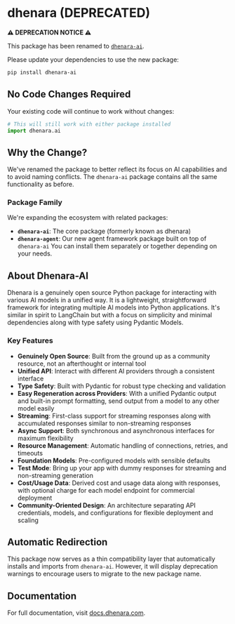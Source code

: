 # dhenara (DEPRECATED)

**⚠️ DEPRECATION NOTICE ⚠️**

This package has been renamed to [`dhenara-ai`](https://pypi.org/project/dhenara-ai/).

Please update your dependencies to use the new package:

```bash
pip install dhenara-ai
```

## No Code Changes Required

Your existing code will continue to work without changes:

```python
# This will still work with either package installed
import dhenara.ai
```

## Why the Change?

We've renamed the package to better reflect its focus on AI capabilities and to avoid naming conflicts. The `dhenara-ai` package contains all the same functionality as before.


### Package Family
We're expanding the ecosystem with related packages:

- **`dhenara-ai`**: The core package (formerly known as dhenara)
- **`dhenara-agent`**: Our new agent framework package built on top of `dhenara-ai`
You can install them separately or together depending on your needs.

## About Dhenara-AI

Dhenara is a genuinely open source Python package for interacting with various AI models in a unified way. It is a lightweight, straightforward framework for integrating multiple AI models into Python applications. It's similar in spirit to LangChain but with a focus on simplicity and minimal dependencies along with type safety using Pydantic Models.

### Key Features

- **Genuinely Open Source**: Built from the ground up as a community resource, not an afterthought or internal tool
- **Unified API**: Interact with different AI providers through a consistent interface
- **Type Safety**: Built with Pydantic for robust type checking and validation
- **Easy Regeneration across Providers**: With a unified Pydantic output and built-in prompt formatting, send output from a model to any other model easily
- **Streaming**: First-class support for streaming responses along with accumulated responses similar to non-streaming responses
- **Async Support**: Both synchronous and asynchronous interfaces for maximum flexibility
- **Resource Management**: Automatic handling of connections, retries, and timeouts
- **Foundation Models**: Pre-configured models with sensible defaults
- **Test Mode**: Bring up your app with dummy responses for streaming and non-streaming generation
- **Cost/Usage Data**: Derived cost and usage data along with responses, with optional charge for each model endpoint for commercial deployment
- **Community-Oriented Design**: An architecture separating API credentials, models, and configurations for flexible deployment and scaling

## Automatic Redirection

This package now serves as a thin compatibility layer that automatically installs and imports from `dhenara-ai`. However, it will display deprecation warnings to encourage users to migrate to the new package name.



## Documentation

For full documentation, visit [docs.dhenara.com](https://docs.dhenara.com/).